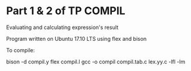 # Part 1 & 2 of TP COMPIL

Evaluating and calculating expression's result

Program written on Ubuntu 17.10 LTS using flex and bison

To compile:

bison -d compil.y
flex compil.l
gcc -o compil compil.tab.c lex.yy.c -lfl -lm

